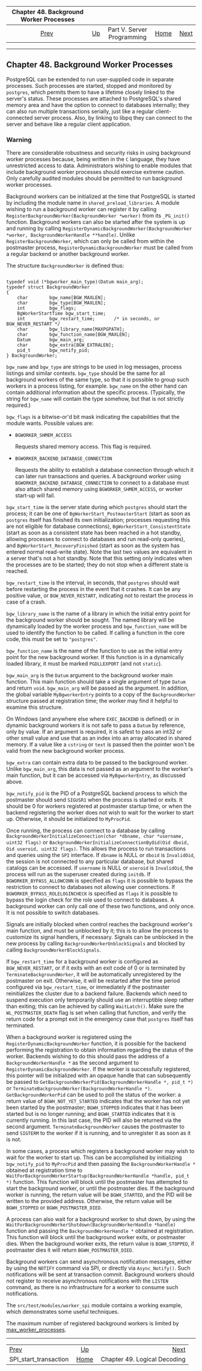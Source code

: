 <!--?xml version="1.0" encoding="UTF-8" standalone="no"?-->

|             Chapter 48. Background Worker Processes             |                                                            |                            |                                                       |                                                              |
| :-------------------------------------------------------------: | :--------------------------------------------------------- | :------------------------: | ----------------------------------------------------: | -----------------------------------------------------------: |
| [Prev](spi-spi-start-transaction.html "SPI_start_transaction")  | [Up](server-programming.html "Part V. Server Programming") | Part V. Server Programming | [Home](index.html "PostgreSQL 17devel Documentation") |  [Next](logicaldecoding.html "Chapter 49. Logical Decoding") |

***

## Chapter 48. Background Worker Processes

[]()

PostgreSQL can be extended to run user-supplied code in separate processes. Such processes are started, stopped and monitored by `postgres`, which permits them to have a lifetime closely linked to the server's status. These processes are attached to PostgreSQL's shared memory area and have the option to connect to databases internally; they can also run multiple transactions serially, just like a regular client-connected server process. Also, by linking to libpq they can connect to the server and behave like a regular client application.

### Warning

There are considerable robustness and security risks in using background worker processes because, being written in the `C` language, they have unrestricted access to data. Administrators wishing to enable modules that include background worker processes should exercise extreme caution. Only carefully audited modules should be permitted to run background worker processes.

Background workers can be initialized at the time that PostgreSQL is started by including the module name in `shared_preload_libraries`. A module wishing to run a background worker can register it by calling `RegisterBackgroundWorker(BackgroundWorker *worker)` from its `_PG_init()` function. Background workers can also be started after the system is up and running by calling `RegisterDynamicBackgroundWorker(BackgroundWorker *worker, BackgroundWorkerHandle **handle)`. Unlike `RegisterBackgroundWorker`, which can only be called from within the postmaster process, `RegisterDynamicBackgroundWorker` must be called from a regular backend or another background worker.

The structure `BackgroundWorker` is defined thus:

```

typedef void (*bgworker_main_type)(Datum main_arg);
typedef struct BackgroundWorker
{
    char        bgw_name[BGW_MAXLEN];
    char        bgw_type[BGW_MAXLEN];
    int         bgw_flags;
    BgWorkerStartTime bgw_start_time;
    int         bgw_restart_time;       /* in seconds, or BGW_NEVER_RESTART */
    char        bgw_library_name[MAXPGPATH];
    char        bgw_function_name[BGW_MAXLEN];
    Datum       bgw_main_arg;
    char        bgw_extra[BGW_EXTRALEN];
    pid_t       bgw_notify_pid;
} BackgroundWorker;
```

`bgw_name` and `bgw_type` are strings to be used in log messages, process listings and similar contexts. `bgw_type` should be the same for all background workers of the same type, so that it is possible to group such workers in a process listing, for example. `bgw_name` on the other hand can contain additional information about the specific process. (Typically, the string for `bgw_name` will contain the type somehow, but that is not strictly required.)

`bgw_flags` is a bitwise-or'd bit mask indicating the capabilities that the module wants. Possible values are:

*   `BGWORKER_SHMEM_ACCESS`

    []()Requests shared memory access. This flag is required.

*   `BGWORKER_BACKEND_DATABASE_CONNECTION`

    []()Requests the ability to establish a database connection through which it can later run transactions and queries. A background worker using `BGWORKER_BACKEND_DATABASE_CONNECTION` to connect to a database must also attach shared memory using `BGWORKER_SHMEM_ACCESS`, or worker start-up will fail.

`bgw_start_time` is the server state during which `postgres` should start the process; it can be one of `BgWorkerStart_PostmasterStart` (start as soon as `postgres` itself has finished its own initialization; processes requesting this are not eligible for database connections), `BgWorkerStart_ConsistentState` (start as soon as a consistent state has been reached in a hot standby, allowing processes to connect to databases and run read-only queries), and `BgWorkerStart_RecoveryFinished` (start as soon as the system has entered normal read-write state). Note the last two values are equivalent in a server that's not a hot standby. Note that this setting only indicates when the processes are to be started; they do not stop when a different state is reached.

`bgw_restart_time` is the interval, in seconds, that `postgres` should wait before restarting the process in the event that it crashes. It can be any positive value, or `BGW_NEVER_RESTART`, indicating not to restart the process in case of a crash.

`bgw_library_name` is the name of a library in which the initial entry point for the background worker should be sought. The named library will be dynamically loaded by the worker process and `bgw_function_name` will be used to identify the function to be called. If calling a function in the core code, this must be set to `"postgres"`.

`bgw_function_name` is the name of the function to use as the initial entry point for the new background worker. If this function is in a dynamically loaded library, it must be marked `PGDLLEXPORT` (and not `static`).

`bgw_main_arg` is the `Datum` argument to the background worker main function. This main function should take a single argument of type `Datum` and return `void`. `bgw_main_arg` will be passed as the argument. In addition, the global variable `MyBgworkerEntry` points to a copy of the `BackgroundWorker` structure passed at registration time; the worker may find it helpful to examine this structure.

On Windows (and anywhere else where `EXEC_BACKEND` is defined) or in dynamic background workers it is not safe to pass a `Datum` by reference, only by value. If an argument is required, it is safest to pass an int32 or other small value and use that as an index into an array allocated in shared memory. If a value like a `cstring` or `text` is passed then the pointer won't be valid from the new background worker process.

`bgw_extra` can contain extra data to be passed to the background worker. Unlike `bgw_main_arg`, this data is not passed as an argument to the worker's main function, but it can be accessed via `MyBgworkerEntry`, as discussed above.

`bgw_notify_pid` is the PID of a PostgreSQL backend process to which the postmaster should send `SIGUSR1` when the process is started or exits. It should be 0 for workers registered at postmaster startup time, or when the backend registering the worker does not wish to wait for the worker to start up. Otherwise, it should be initialized to `MyProcPid`.

Once running, the process can connect to a database by calling `BackgroundWorkerInitializeConnection(char *dbname, char *username, uint32 flags)` or `BackgroundWorkerInitializeConnectionByOid(Oid dboid, Oid useroid, uint32 flags)`. This allows the process to run transactions and queries using the `SPI` interface. If `dbname` is NULL or `dboid` is `InvalidOid`, the session is not connected to any particular database, but shared catalogs can be accessed. If `username` is NULL or `useroid` is `InvalidOid`, the process will run as the superuser created during `initdb`. If `BGWORKER_BYPASS_ALLOWCONN` is specified as `flags` it is possible to bypass the restriction to connect to databases not allowing user connections. If `BGWORKER_BYPASS_ROLELOGINCHECK` is specified as `flags` it is possible to bypass the login check for the role used to connect to databases. A background worker can only call one of these two functions, and only once. It is not possible to switch databases.

Signals are initially blocked when control reaches the background worker's main function, and must be unblocked by it; this is to allow the process to customize its signal handlers, if necessary. Signals can be unblocked in the new process by calling `BackgroundWorkerUnblockSignals` and blocked by calling `BackgroundWorkerBlockSignals`.

If `bgw_restart_time` for a background worker is configured as `BGW_NEVER_RESTART`, or if it exits with an exit code of 0 or is terminated by `TerminateBackgroundWorker`, it will be automatically unregistered by the postmaster on exit. Otherwise, it will be restarted after the time period configured via `bgw_restart_time`, or immediately if the postmaster reinitializes the cluster due to a backend failure. Backends which need to suspend execution only temporarily should use an interruptible sleep rather than exiting; this can be achieved by calling `WaitLatch()`. Make sure the `WL_POSTMASTER_DEATH` flag is set when calling that function, and verify the return code for a prompt exit in the emergency case that `postgres` itself has terminated.

When a background worker is registered using the `RegisterDynamicBackgroundWorker` function, it is possible for the backend performing the registration to obtain information regarding the status of the worker. Backends wishing to do this should pass the address of a `BackgroundWorkerHandle *` as the second argument to `RegisterDynamicBackgroundWorker`. If the worker is successfully registered, this pointer will be initialized with an opaque handle that can subsequently be passed to `GetBackgroundWorkerPid(BackgroundWorkerHandle *, pid_t *)` or `TerminateBackgroundWorker(BackgroundWorkerHandle *)`. `GetBackgroundWorkerPid` can be used to poll the status of the worker: a return value of `BGWH_NOT_YET_STARTED` indicates that the worker has not yet been started by the postmaster; `BGWH_STOPPED` indicates that it has been started but is no longer running; and `BGWH_STARTED` indicates that it is currently running. In this last case, the PID will also be returned via the second argument. `TerminateBackgroundWorker` causes the postmaster to send `SIGTERM` to the worker if it is running, and to unregister it as soon as it is not.

In some cases, a process which registers a background worker may wish to wait for the worker to start up. This can be accomplished by initializing `bgw_notify_pid` to `MyProcPid` and then passing the `BackgroundWorkerHandle *` obtained at registration time to `WaitForBackgroundWorkerStartup(BackgroundWorkerHandle *handle, pid_t *)` function. This function will block until the postmaster has attempted to start the background worker, or until the postmaster dies. If the background worker is running, the return value will be `BGWH_STARTED`, and the PID will be written to the provided address. Otherwise, the return value will be `BGWH_STOPPED` or `BGWH_POSTMASTER_DIED`.

A process can also wait for a background worker to shut down, by using the `WaitForBackgroundWorkerShutdown(BackgroundWorkerHandle *handle)` function and passing the `BackgroundWorkerHandle *` obtained at registration. This function will block until the background worker exits, or postmaster dies. When the background worker exits, the return value is `BGWH_STOPPED`, if postmaster dies it will return `BGWH_POSTMASTER_DIED`.

Background workers can send asynchronous notification messages, either by using the `NOTIFY` command via SPI, or directly via `Async_Notify()`. Such notifications will be sent at transaction commit. Background workers should not register to receive asynchronous notifications with the `LISTEN` command, as there is no infrastructure for a worker to consume such notifications.

The `src/test/modules/worker_spi` module contains a working example, which demonstrates some useful techniques.

The maximum number of registered background workers is limited by [max\_worker\_processes](runtime-config-resource.html#GUC-MAX-WORKER-PROCESSES).

***

|                                                                 |                                                            |                                                              |
| :-------------------------------------------------------------- | :--------------------------------------------------------: | -----------------------------------------------------------: |
| [Prev](spi-spi-start-transaction.html "SPI_start_transaction")  | [Up](server-programming.html "Part V. Server Programming") |  [Next](logicaldecoding.html "Chapter 49. Logical Decoding") |
| SPI\_start\_transaction                                         |    [Home](index.html "PostgreSQL 17devel Documentation")   |                                 Chapter 49. Logical Decoding |
